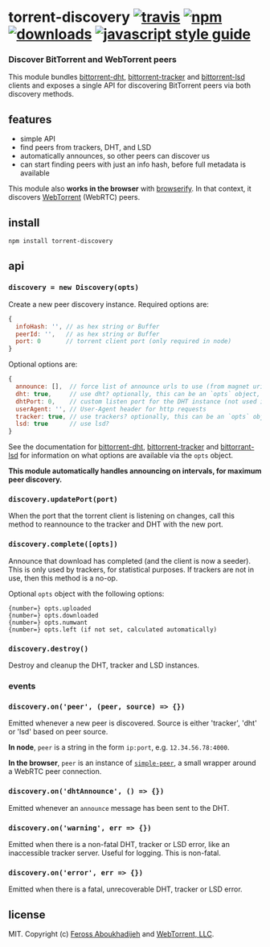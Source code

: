 # torrent-discovery [![travis][travis-image]][travis-url] [![npm][npm-image]][npm-url] [![downloads][downloads-image]][downloads-url] [![javascript style guide][standard-image]][standard-url]

[travis-image]: https://img.shields.io/travis/webtorrent/torrent-discovery/master.svg
[travis-url]: https://travis-ci.org/webtorrent/torrent-discovery
[npm-image]: https://img.shields.io/npm/v/torrent-discovery.svg
[npm-url]: https://npmjs.org/package/torrent-discovery
[downloads-image]: https://img.shields.io/npm/dm/torrent-discovery.svg
[downloads-url]: https://npmjs.org/package/torrent-discovery
[standard-image]: https://img.shields.io/badge/code_style-standard-brightgreen.svg
[standard-url]: https://standardjs.com

### Discover BitTorrent and WebTorrent peers

This module bundles [bittorrent-dht](https://www.npmjs.com/package/bittorrent-dht),
[bittorrent-tracker](https://www.npmjs.com/package/bittorrent-tracker) and [bittorrent-lsd](https://www.npmjs.com/package/bittorrent-lsd) clients and exposes a single API for discovering BitTorrent peers via both discovery methods.

## features

- simple API
- find peers from trackers, DHT, and LSD
- automatically announces, so other peers can discover us
- can start finding peers with just an info hash, before full metadata is available

This module also **works in the browser** with [browserify](http://browserify.org). In
that context, it discovers [WebTorrent](http://webtorrent.io) (WebRTC) peers.

## install

```
npm install torrent-discovery
```

## api

### `discovery = new Discovery(opts)`

Create a new peer discovery instance. Required options are:

```js
{
  infoHash: '', // as hex string or Buffer
  peerId: '',   // as hex string or Buffer
  port: 0       // torrent client port (only required in node)
}
```

Optional options are:

```js
{
  announce: [],  // force list of announce urls to use (from magnet uri)
  dht: true,     // use dht? optionally, this can be an `opts` object, or a DHT instance to use (can be reused for multiple torrents)
  dhtPort: 0,    // custom listen port for the DHT instance (not used if DHT instance is given via `opts.dht`)
  userAgent: '', // User-Agent header for http requests
  tracker: true, // use trackers? optionally, this can be an `opts` object
  lsd: true      // use lsd?
}
```

See the documentation for [bittorrent-dht](https://www.npmjs.com/package/bittorrent-dht),
[bittorrent-tracker](https://www.npmjs.com/package/bittorrent-tracker) and [bittorrant-lsd](https://www.npmjs.com/package/bittorrent-lsd) for information on what options are available via the `opts` object.

**This module automatically handles announcing on intervals, for maximum peer discovery.**

### `discovery.updatePort(port)`

When the port that the torrent client is listening on changes, call this method to
reannounce to the tracker and DHT with the new port.

### `discovery.complete([opts])`

Announce that download has completed (and the client is now a seeder). This is only
used by trackers, for statistical purposes. If trackers are not in use, then
this method is a no-op.

Optional `opts` object with the following options:

```
{number=} opts.uploaded
{number=} opts.downloaded
{number=} opts.numwant
{number=} opts.left (if not set, calculated automatically)
```

### `discovery.destroy()`

Destroy and cleanup the DHT, tracker and LSD instances.

### events

### `discovery.on('peer', (peer, source) => {})`

Emitted whenever a new peer is discovered. Source is either 'tracker', 'dht' or 'lsd' based on peer source.

**In node**, `peer` is a string in the form `ip:port`, e.g. `12.34.56.78:4000`.

**In the browser**, `peer` is an instance of
[`simple-peer`](https://www.npmjs.com/package/simple-peer), a small wrapper around a WebRTC
peer connection.

### `discovery.on('dhtAnnounce', () => {})`

Emitted whenever an `announce` message has been sent to the DHT.

### `discovery.on('warning', err => {})`

Emitted when there is a non-fatal DHT, tracker or LSD error, like an inaccessible tracker
server. Useful for logging. This is non-fatal.

### `discovery.on('error', err => {})`

Emitted when there is a fatal, unrecoverable DHT, tracker or LSD error.

## license

MIT. Copyright (c) [Feross Aboukhadijeh](https://feross.org) and [WebTorrent, LLC](https://webtorrent.io).
